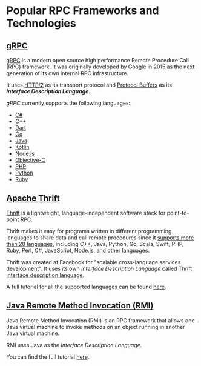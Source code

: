 # Popular RPC Frameworks and Technologies

## [gRPC](https://grpc.io/)

[gRPC](https://grpc.io/) is a modern open source high performance Remote Procedure Call (RPC) framework. It was originally developed by Google in 2015 as the next generation of its own internal RPC infrastructure.

It uses [HTTP/2](https://en.wikipedia.org/wiki/HTTP/2) as its transport protocol and [Protocol Buffers](https://protobuf.dev/) as its **_Interface Description Language_**.

_gRPC_ currently supports the following languages:

- [C#](https://grpc.io/docs/languages/csharp/)
- [C++](https://grpc.io/docs/languages/cpp/)
- [Dart](https://grpc.io/docs/languages/dart/)
- [Go](https://grpc.io/docs/languages/go/)
- [Java](https://grpc.io/docs/languages/java/)
- [Kotlin](https://grpc.io/docs/languages/kotlin/)
- [Node.js](https://grpc.io/docs/languages/node/)
- [Objective-C](https://grpc.io/docs/languages/objectivec/)
- [PHP](https://grpc.io/docs/languages/php/)
- [Python](https://grpc.io/docs/languages/python/)
- [Ruby](https://grpc.io/docs/languages/ruby/)

## [Apache Thrift](https://thrift.apache.org/)

[Thrift](https://thrift.apache.org/) is a lightweight, language-independent software stack for point-to-point RPC.

Thrift makes it easy for programs written in different programming languages to share data and call remote procedures since it [supports more than 28 languages](https://github.com/apache/thrift/blob/master/LANGUAGES.md), including C++, Java, Python, Go, Scala, Swift, PHP, Ruby, Perl, C#, JavaScript, Node.js, and other languages.

Thrift was created at Facebook for "scalable cross-language services development". It uses its own _Interface Description Language_ called [Thrift interface description language](https://thrift.apache.org/docs/idl).

A full tutorial for all the supported languages can be found [here](https://thrift.apache.org/tutorial/).

## [Java Remote Method Invocation (RMI)](https://docs.oracle.com/javase/tutorial/rmi/)

Java Remote Method Invocation (RMI) is an RPC framework that allows one Java virtual machine to invoke methods on an object running in another Java virtual machine.

RMI uses Java as the _Interface Description Language_.

You can find the full tutorial [here](https://docs.oracle.com/javase/tutorial/rmi/).
